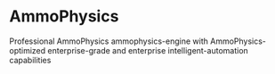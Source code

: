 # AmmoPhysics
Professional AmmoPhysics ammophysics-engine with AmmoPhysics-optimized enterprise-grade and enterprise intelligent-automation capabilities
